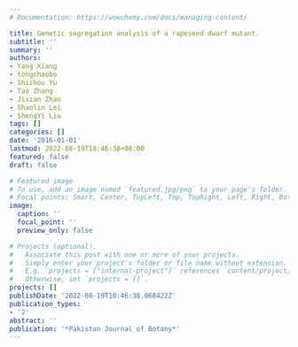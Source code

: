 ```yaml
---
# Documentation: https://wowchemy.com/docs/managing-content/

title: Genetic segregation analysis of a rapeseed dwarf mutant.
subtitle: ''
summary: ''
authors:
- Yang Xiang
- tongchaobo
- Shizhou Yu
- Tao Zhang
- Jixian Zhao
- Shaolin Lei
- ShengYi Liu
tags: []
categories: []
date: '2016-01-01'
lastmod: 2022-08-19T18:46:38+08:00
featured: false
draft: false

# Featured image
# To use, add an image named `featured.jpg/png` to your page's folder.
# Focal points: Smart, Center, TopLeft, Top, TopRight, Left, Right, BottomLeft, Bottom, BottomRight.
image:
  caption: ''
  focal_point: ''
  preview_only: false

# Projects (optional).
#   Associate this post with one or more of your projects.
#   Simply enter your project's folder or file name without extension.
#   E.g. `projects = ["internal-project"]` references `content/project/deep-learning/index.md`.
#   Otherwise, set `projects = []`.
projects: []
publishDate: '2022-08-19T10:46:38.068422Z'
publication_types:
- '2'
abstract: ''
publication: '*Pakistan Journal of Botany*'
---
```

